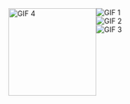 <img style="float:left" width="175" src="https://github.com/re1san/re1san/blob/main/Blink.gif?raw=true" alt="GIF 4">
<div class="content">
  <div>
      <img src="https://readme-typing-svg.herokuapp.com?font=Iosevka&weight=200&size=14&duration=4500&pause=10000&color=6791C9&random=false&width=435&height=32&lines=Hi%2C+I+am+Aniket" alt="GIF 1">
  </div>
  <div>
    <img src="https://readme-typing-svg.herokuapp.com?font=Iosevka&weight=200&size=14&duration=4500&pause=10000&color=6791C9&random=false&width=435&height=32&lines=I+like+to+code+beautiful+systems." alt="GIF 2">
  </div>
  <div>
    <img src="https://readme-typing-svg.herokuapp.com?font=Iosevka&weight=200&size=14&duration=4500&pause=10000&color=6791C9&random=false&width=435&height=32&lines=and+sometimes,+I+make+pixelart+^^" alt="GIF 3">
  </div>
</div>
<!-- <div style="display:flex;flex-wrap:wrap">
  <div class="column" style="flex:1">
    <div class="image">
      <img width="150" src="https://github.com/re1san/re1san/blob/main/Blink.gif?raw=true" alt="GIF 4">
    </div>
  </div>
  <div class="column" style="flex:1;justify-content:center;flex-direction:column;align-items:center;">
    <div>
      <img src="https://readme-typing-svg.herokuapp.com?font=Iosevka&weight=200&size=16&duration=4500&pause=10000&color=6791C9&random=false&width=435&height=32&lines=Hi%2C+I+am+Aniket" alt="GIF 1">
    </div>
    <div>
      <img src="https://readme-typing-svg.herokuapp.com?font=Iosevka&weight=200&size=16&duration=4500&pause=10000&color=6791C9&random=false&width=435&height=32&lines=I+like+to+code+beautiful+systems." alt="GIF 2">
    </div>
    <div>
      <img src="https://readme-typing-svg.herokuapp.com?font=Iosevka&weight=200&size=16&duration=4500&pause=10000&color=6791C9&random=false&width=435&height=32&lines=and+sometimes,+I+make+pixelart+^^" alt="GIF 3">
    </div>
  </div>





